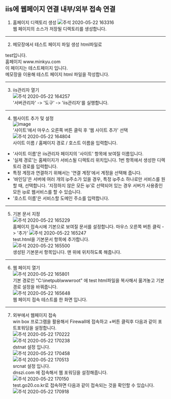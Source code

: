 ## iis에 웹페이지 연결 내부/외부 접속 연결
1. 홈페이지 디렉토리 생성
![주석 2020-05-22 163316](https://user-images.githubusercontent.com/63625609/82643249-27f37100-9c4a-11ea-9d4a-bfa7e71a6d6b.png) <br>
웹 페이지의 소스가 저장될 디렉토리를 생성합니다. <br>

-----
2. 메모장에서 테스트 페이지 파일 생성 html파일로 <br>
<html>
<title>minkyu</title>
<body>
test입니다. </br>
홈페이지 www.minkyu.com </br>
이 페이지는 테스트페이지 입니다. </br>
</body>
</html>
메모장을 이용해 테스트 페이지 html 파일을 작성합니다. <br>

-----
3. iis관리자 열기 <br>
![주석 2020-05-22 164257](https://user-images.githubusercontent.com/63625609/82643900-5291f980-9c4b-11ea-8a22-402160f28063.png) <br>
'서버관리자' -> '도구' -> 'iis관리자'를 실행합니다.

-----
4. 웹사이트 추가 및 설정 <br>
![image](https://user-images.githubusercontent.com/63625609/82644040-a43a8400-9c4b-11ea-82a0-f49241939cff.png) <br>
'사이트'에서 마우스 오른쪽 버튼 클릭 후 '웹 사이트 추가' 선택 <br>
![주석 2020-05-22 164804](https://user-images.githubusercontent.com/63625609/82644307-11e6b000-9c4c-11ea-9f7d-dd1e06a11166.png) <br>
사이트 이름 / 홈페이지 경로 / 호스트 이름을 입력합니다. <br>
- '사이트 이름'은 iis관리자 페이지의 '사이트' 항목에 보여질 이름입니다. 
- '실제 경로'는 홈페이지가 서비스될 디렉토리 위치입니다. 1번 항목에서 생성한 디렉토리 경로를 입력합니다.
- 특정 계정과 연결하기 위해서는 '연결 계정'에서 계정을 선택해 줍니다.
- '바인딩'은 서버에 여러 개의 ip주소가 있을 경우, 특정 ip주소 하나로만 서비스를 원할 때, 선택합니다. '지정하지 않은 모든 ip'로 선택되어 있는 경우
서버가 사용중인 모든 ip로 웹서비스를 할 수 있습니다. <br>
- '호스트 이름'은 서비스할 도메인 주소를 입력합니다.

-----
5. 기본 문서 지정 <br>
![주석 2020-05-22 165229](https://user-images.githubusercontent.com/63625609/82644694-b36e0180-9c4c-11ea-8365-ad76c019a0af.png) <br>
홈페이지 접속시에 기본으로 보여질 문서를 설정합니다. 마우스 오른쪽 버튼 클릭 -> '추가'
![주석 2020-05-22 165247](https://user-images.githubusercontent.com/63625609/82644700-b537c500-9c4c-11ea-9bba-dbd04e75b772.png) <br>
test.html을 기본문서 항목에 추가합니다. <br>
![주석 2020-05-22 165500](https://user-images.githubusercontent.com/63625609/82644888-00ea6e80-9c4d-11ea-8368-b5507405932c.png) <br>
생성된 기본문서 항목입니다. 맨 위에 위치하도록 해줍니다.

-----
6. 웹 페이지 열기 <br>
![주석 2020-05-22 165801](https://user-images.githubusercontent.com/63625609/82645173-6dfe0400-9c4d-11ea-97fa-a121b2404c8e.png) <br>
기본 경로인 "C:\inetpub\wwwroot" 에 test html파일을 복사해서 옮겨놓고 기본경로 설정을 바꿔줍니다. <br>
![주석 2020-05-22 165648](https://user-images.githubusercontent.com/63625609/82645303-a00f6600-9c4d-11ea-9e12-d5460d98fa29.png) <br>
웹 페이지 접속 테스트를 한 화면 입니다. 

-----
7. 외부에서 웹페이지 접속 <br>
win box 프로그램을 활용해서 Firewall에 접속하고 +버튼 클릭후 다음과 같이 포트포워딩을 설정합니다. <br>
![주석 2020-05-22 170222](https://user-images.githubusercontent.com/63625609/82645658-317ed800-9c4e-11ea-9168-d7b7fa35ab77.png) <br>
![주석 2020-05-22 170238](https://user-images.githubusercontent.com/63625609/82645662-33489b80-9c4e-11ea-811c-3d5499a3b6eb.png) <br>
dstnat 설정 입니다. <br>
![주석 2020-05-22 170458](https://user-images.githubusercontent.com/63625609/82645790-6c810b80-9c4e-11ea-876a-00161979fec2.png) <br>
![주석 2020-05-22 170513](https://user-images.githubusercontent.com/63625609/82645795-6e4acf00-9c4e-11ea-88e3-f9681a91209b.png) <br>
srcnat 설정 입니다.  <br>
dnszi.com 에 접속해서 웹 포워딩을 설정해줍니다. <br>
![주석 2020-05-22 170150](https://user-images.githubusercontent.com/63625609/82645980-bc5fd280-9c4e-11ea-955f-a005d2dc207b.png) <br>
test.go20.co.kr로 접속하면 다음과 같이 접속되는 것을 확인할 수 있습니다. <br>
![주석 2020-05-22 170918](https://user-images.githubusercontent.com/63625609/82646134-01840480-9c4f-11ea-8814-899c818a57cb.png) 
